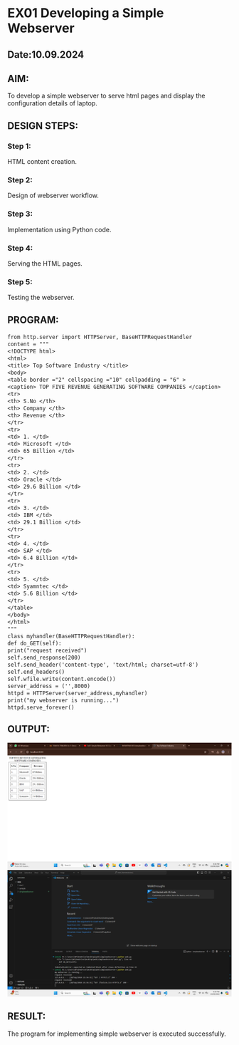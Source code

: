 # EX01 Developing a Simple Webserver
## Date:10.09.2024

## AIM:
To develop a simple webserver to serve html pages and display the configuration details of laptop.

## DESIGN STEPS:
### Step 1: 
HTML content creation.

### Step 2:
Design of webserver workflow.

### Step 3:
Implementation using Python code.

### Step 4:
Serving the HTML pages.

### Step 5:
Testing the webserver.

## PROGRAM:
```
from http.server import HTTPServer, BaseHTTPRequestHandler
content = """
<!DOCTYPE html>
<html>
<title> Top Software Industry </title>
<body>
<table border ="2" cellspacing ="10" cellpadding = "6" >
<caption> TOP FIVE REVENUE GENERATING SOFTWARE COMPANIES </caption>
<tr>
<th> S.No </th>
<th> Company </th>
<th> Revenue </th>
</tr>
<tr>
<td> 1. </td>
<td> Microsoft </td>
<td> 65 Billion </td>
</tr>
<tr>
<td> 2. </td>
<td> Oracle </td>
<td> 29.6 Billion </td>
</tr>
<tr>
<td> 3. </td>
<td> IBM </td>
<td> 29.1 Billion </td>
</tr>
<tr>
<td> 4. </td>
<td> SAP </td>
<td> 6.4 Billion </td>
</tr>
<tr>
<td> 5. </td>
<td> Syamntec </td>
<td> 5.6 Billion </td>
</tr>
</table>
</body>
</html>
"""
class myhandler(BaseHTTPRequestHandler):
def do_GET(self):
print("request received")
self.send_response(200)
self.send_header('content-type', 'text/html; charset=utf-8')
self.end_headers()
self.wfile.write(content.encode())
server_address = ('',8000)
httpd = HTTPServer(server_address,myhandler)
print("my webserver is running...")
httpd.serve_forever()
```
## OUTPUT:
![alt text](<Screenshot 2024-09-10 213657.png>)
![alt text](<Screenshot 2024-09-10 213923.png>)

## RESULT:
The program for implementing simple webserver is executed successfully.
